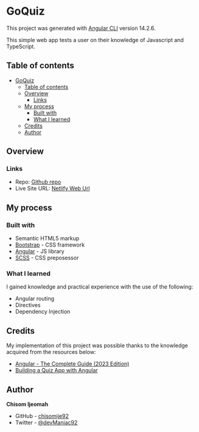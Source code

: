 # GoQuiz

This project was generated with [Angular CLI](https://github.com/angular/angular-cli) version 14.2.6.

This simple web app tests a user on their knowledge of Javascript and TypeScript.

## Table of contents

- [GoQuiz](#go-quiz)
  - [Table of contents](#table-of-contents)
  - [Overview](#overview)
    - [Links](#links)
  - [My process](#my-process)
    - [Built with](#built-with)
    - [What I learned](#what-i-learned)
  - [Credits](#credits)
  - [Author](#author)

## Overview

### Links

- Repo: [Github repo]([https://github.com/chisomije92/pizza-order-app](https://github.com/chisomije92/go-quiz))
- Live Site URL: [Netlify Web Url](https://goquize.netlify.app/)


## My process

### Built with

- Semantic HTML5 markup
- [Bootstrap](https://getbootstrap.com/) - CSS framework
- [Angular](https://angular.io/) - JS library
- [SCSS](https://sass-lang.com/) - CSS preposessor


### What I learned

I gained knowledge and practical experience with the use of the following:

- Angular routing
- Directives
- Dependency Injection


## Credits

My implementation of this project was possible thanks to the knowledge acquired from the resources below:

- [Angular - The Complete Guide (2023 Edition)](https://www.udemy.com/course/the-complete-guide-to-angular-2/)
- [Building a Quiz App with Angular](https://www.youtube.com/watch?v=ITPjL7L4sqU)

## Author

**Chisom Ijeomah**

- GitHub - [chisomije92](https://github.com/chisomije92)
- Twitter - [@devManiac92](https://www.twitter.com/@devManiac92)
